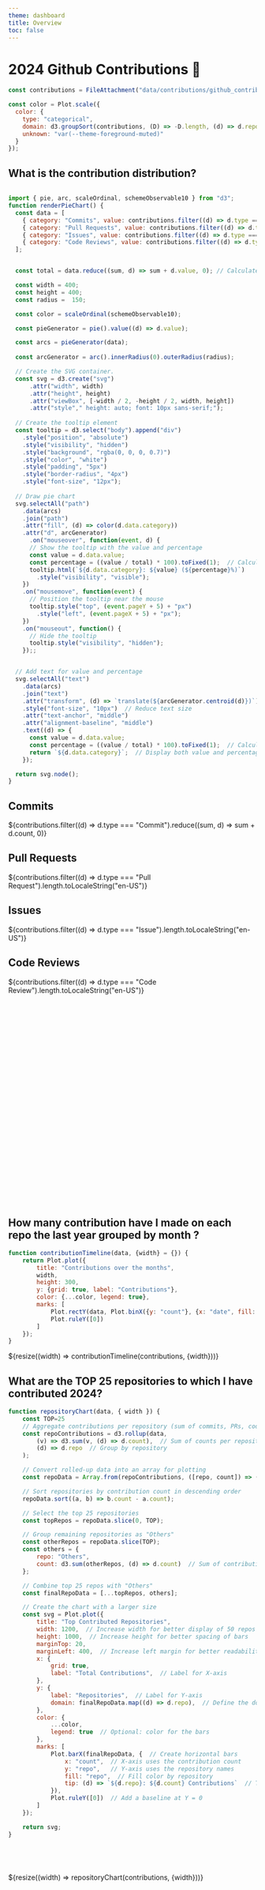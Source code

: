 ```yaml
---
theme: dashboard
title: Overview
toc: false
---
```


# 2024 Github Contributions 🚀

<!-- Load and transform the data -->

```js
const contributions = FileAttachment("data/contributions/github_contributions.csv").csv({typed: true});
```

<!-- A shared color scale for consistency, sorted by the number of contributions -->

```js
const color = Plot.scale({
  color: {
    type: "categorical",
    domain: d3.groupSort(contributions, (D) => -D.length, (d) => d.repo),
    unknown: "var(--theme-foreground-muted)"
  }
});
```

## What is the contribution distribution?

```js

import { pie, arc, scaleOrdinal, schemeObservable10 } from "d3";
function renderPieChart() {
  const data = [
    { category: "Commits", value: contributions.filter((d) => d.type === "Commit").reduce((sum, d) => sum + d.count, 0) },
    { category: "Pull Requests", value: contributions.filter((d) => d.type === "Pull Request").length },
    { category: "Issues", value: contributions.filter((d) => d.type === "Issue").length },
    { category: "Code Reviews", value: contributions.filter((d) => d.type === "Code Review").length }
  ];


  const total = data.reduce((sum, d) => sum + d.value, 0); // Calculate total sum of all values

  const width = 400;
  const height = 400;
  const radius =  150;

  const color = scaleOrdinal(schemeObservable10);

  const pieGenerator = pie().value((d) => d.value);

  const arcs = pieGenerator(data);
  
  const arcGenerator = arc().innerRadius(0).outerRadius(radius);

  // Create the SVG container.
  const svg = d3.create("svg")
      .attr("width", width)
      .attr("height", height)
      .attr("viewBox", [-width / 2, -height / 2, width, height])
      .attr("style"," height: auto; font: 10px sans-serif;");
  
  // Create the tooltip element
  const tooltip = d3.select("body").append("div")
    .style("position", "absolute")
    .style("visibility", "hidden")
    .style("background", "rgba(0, 0, 0, 0.7)")
    .style("color", "white")
    .style("padding", "5px")
    .style("border-radius", "4px")
    .style("font-size", "12px");
  
  // Draw pie chart
  svg.selectAll("path")
    .data(arcs)
    .join("path")
    .attr("fill", (d) => color(d.data.category))
    .attr("d", arcGenerator)
      .on("mouseover", function(event, d) {
      // Show the tooltip with the value and percentage
      const value = d.data.value;
      const percentage = ((value / total) * 100).toFixed(1);  // Calculate percentage
      tooltip.html(`${d.data.category}: ${value} (${percentage}%)`)
        .style("visibility", "visible");
    })
    .on("mousemove", function(event) {
      // Position the tooltip near the mouse
      tooltip.style("top", (event.pageY + 5) + "px")
        .style("left", (event.pageX + 5) + "px");
    })
    .on("mouseout", function() {
      // Hide the tooltip
      tooltip.style("visibility", "hidden");
    });;


  // Add text for value and percentage
  svg.selectAll("text")
    .data(arcs)
    .join("text")
    .attr("transform", (d) => `translate(${arcGenerator.centroid(d)})`)
    .style("font-size", "10px")  // Reduce text size
    .attr("text-anchor", "middle")
    .attr("alignment-baseline", "middle")
    .text((d) => {
      const value = d.data.value;
      const percentage = ((value / total) * 100).toFixed(1);  // Calculate percentage
      return `${d.data.category}`;  // Display both value and percentage
    });

  return svg.node();
}

```



<!-- Cards with big numbers -->

  <div class=" grid grid-cols-4">
      <div class="card">
        <h2>Commits</h2>
        <span class="big">${contributions.filter((d) => d.type === "Commit").reduce((sum, d) => sum + d.count, 0)}</span>
      </div>
      <div class="card">
        <h2>Pull Requests</h2>
        <span class="big">${contributions.filter((d) => d.type === "Pull Request").length.toLocaleString("en-US")}</span>
      </div>
      <div class="card">
        <h2>Issues</h2>
        <span class="big">${contributions.filter((d) => d.type === "Issue").length.toLocaleString("en-US")}</span>
      </div>
      <div class="card">
        <h2>Code Reviews</h2>
        <span class="big">${contributions.filter((d) => d.type === "Code Review").length.toLocaleString("en-US")}</span>
      </div>
</div>
<div class="grid grid-cols-1" style="margin-bottom: 300px">
    <svg >
        ${renderPieChart()}
    </svg>
        
  </div>




<!-- Plot of launch history -->

## How many contribution have I made on each repo the last year grouped by month ?
```js
function contributionTimeline(data, {width} = {}) {
    return Plot.plot({
        title: "Contributions over the months",
        width,
        height: 300,
        y: {grid: true, label: "Contributions"},
        color: {...color, legend: true},
        marks: [
            Plot.rectY(data, Plot.binX({y: "count"}, {x: "date", fill: "repo", interval: "month", tip: true})),
            Plot.ruleY([0])
        ]
    });
}
```

<div class="grid grid-cols-1">
  <div class="card">
    ${resize((width) => contributionTimeline(contributions, {width}))}
  </div>
</div>

<!-- Plot of contributions repositories -->

## What are the TOP 25 repositories to which I have contributed 2024?
```js
function repositoryChart(data, { width }) {
    const TOP=25
    // Aggregate contributions per repository (sum of commits, PRs, code reviews, and issues)
    const repoContributions = d3.rollup(data, 
        (v) => d3.sum(v, (d) => d.count),  // Sum of counts per repository
        (d) => d.repo  // Group by repository
    );

    // Convert rolled-up data into an array for plotting
    const repoData = Array.from(repoContributions, ([repo, count]) => ({ repo, count }));

    // Sort repositories by contribution count in descending order
    repoData.sort((a, b) => b.count - a.count);

    // Select the top 25 repositories
    const topRepos = repoData.slice(0, TOP);

    // Group remaining repositories as "Others"
    const otherRepos = repoData.slice(TOP);
    const others = {
        repo: "Others",
        count: d3.sum(otherRepos, (d) => d.count)  // Sum of contributions from "Others"
    };

    // Combine top 25 repos with "Others"
    const finalRepoData = [...topRepos, others];

    // Create the chart with a larger size
    const svg = Plot.plot({
        title: "Top Contributed Repositories",
        width: 1200,  // Increase width for better display of 50 repos
        height: 1000,  // Increase height for better spacing of bars
        marginTop: 20,
        marginLeft: 400,  // Increase left margin for better readability of repo names
        x: {
            grid: true, 
            label: "Total Contributions",  // Label for X-axis
        },
        y: {
            label: "Repositories",  // Label for Y-axis
            domain: finalRepoData.map((d) => d.repo),  // Define the domain for Y-axis based on repo names
        },
        color: {
            ...color,
            legend: true  // Optional: color for the bars
        },
        marks: [
            Plot.barX(finalRepoData, {  // Create horizontal bars
                x: "count",  // X-axis uses the contribution count
                y: "repo",   // Y-axis uses the repository names
                fill: "repo",  // Fill color by repository
                tip: (d) => `${d.repo}: ${d.count} Contributions`  // Tooltip functionality integrated with Plot
            }),
            Plot.ruleY([0])  // Add a baseline at Y = 0
        ]
    });

    return svg;
}






```

<div class="grid grid-cols-12">
  <div class="card">
    ${resize((width) => repositoryChart(contributions, {width}))}
  </div>
</div>

